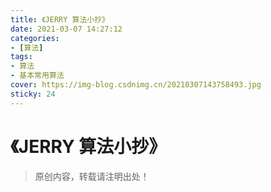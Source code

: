 ```yaml
---
title: 《JERRY 算法小抄》
date: 2021-03-07 14:27:12
categories:
- [算法]
tags:
- 算法
- 基本常用算法
cover: https://img-blog.csdnimg.cn/20210307143758493.jpg
sticky: 24
---
```


# 《JERRY 算法小抄》

> 原创内容，转载请注明出处！

